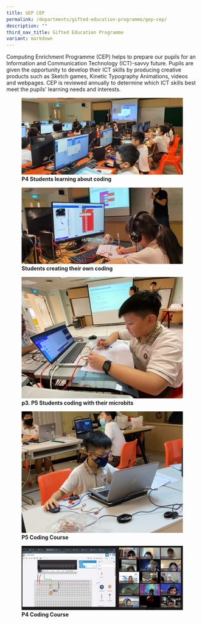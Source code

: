 ```yaml
---
title: GEP CEP
permalink: /departments/gifted-education-programme/gep-cep/
description: ""
third_nav_title: Gifted Education Programme
variant: markdown
---
```

Computing Enrichment Programme (CEP) helps to prepare our pupils for an Information and Communication Technology (ICT)-savvy future. Pupils are given the opportunity to develop their ICT skills by producing creative products such as Sketch games, Kinetic Typography Animations, videos and webpages. CEP is reviewed annually to determine which ICT skills best meet the pupils’ learning needs and interests.

<figure>
<img src="/images/p4%20students%20learning%20about%20coding.jpeg">
<figcaption> <strong>P4 Students learning about coding</strong> </figcaption>
</figure>

<figure>
<img src="/images/students%20creating%20their%20own%20coding.jpeg">
<figcaption> <strong>Students creating their own coding</strong> </figcaption>
</figure>

<figure>
<img src="/images/p5%20students%20coding%20with%20their%20microbits.jpeg">
<figcaption> <strong>p3.	P5 Students coding with their microbits</strong> </figcaption>
</figure>

<figure>
<img src="/images/4%20Coding%20Course.jpg">
<figcaption> <strong>P5 Coding Course</strong> </figcaption>
</figure>

<figure>
<img src="/images/P4%20Coding%20Course.jpg">
<figcaption> <strong>P4 Coding Course</strong> </figcaption>
</figure>